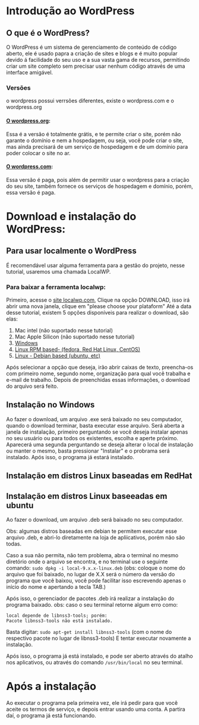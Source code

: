 # Introdução ao WordPress
## O que é o WordPress?
O WordPress é um sistema de gerenciamento de conteúdo de código aberto, ele é usado papra a criação de sites e blogs e é muito popular devido á facilidade do seu uso e a sua vasta gama de recursos, permitindo criar um site completo sem precisar usar nenhum código através de uma interface amigável.
### Versões
o wordpress possui verrsões diferentes, existe o wordpress.com e o wordpress.org
#### [O wordpress.org](https://wordpress.org/):
Essa é a versão é totalmente grátis, e te permite criar o site, porém não garante o domínio e nem a hospedagem, ou seja, você pode criar o site, mas ainda precisará de um serviço de hospedagem e de um domínio para poder colocar o site no ar.
####  [O wordpress.com](https://wordpress.com/pt-br/):
Essa versão é paga, pois além de permitir usar o wordpress para a criação do seu site, também fornece os serviços de hospedagem e domínio, porém, essa versão é paga.

# Download e instalação do WordPress:
 ## Para usar localmente o WordPress
É recomendável usar alguma ferramenta para  a gestão do projeto, nesse tutorial, usaremos uma chamada LocalWP.
### Para baixar a ferramenta localwp:
Primeiro, acesse o [site localwp.com](https://localwp.com),
Clique na opção DOWNLOAD, isso irá abrir uma nova janela, clique em "please choose your plataform"
Até a data desse tutorial, existem 5 opções disponíveis para realizar o download, são elas:

1. Mac intel (não suportado nesse tutorial)
2. Mac Apple Silicon (não suportado nesse tutorial)
3. [Windows](#Instalação-no-Windows)
4. [Linux RPM based- (fedora, Red Hat Linux, CentOS)](#Instalação-em-distros-Linux-baseadas-em-RedHat)
5. [Linux - Debian based (ubuntu, etc)](#Instalação-em-distros-Linux-baseeadas-em-ubuntu)

Após selecionar a opção que deseja, irão abrir caixas de texto, preencha-os com primeiro nome, segundo nome, organização para qual você trabalha e e-mail de trabalho.
Depois de preenchidas essas informações, o download do arquivo será feito.

## Instalação no Windows
Ao fazer o download, um arquivo .exe será baixado no seu computador, quando o download terminar, basta executar esse arquivo.
Será aberta a janela de instalação, primeiro perguntando se você deseja instalar apenas no seu usuário ou para todos os existentes, escolha e aperte próximo.
Aparecerá uma segunda perguntando se deseja alterar o local de instalação ou manter o mesmo, basta pressionar "Instalar" e o probrama será instalado.
Após isso, o programa já estará instalado.

## Instalação em distros Linux baseadas em RedHat

## Instalação em distros Linux baseeadas em ubuntu
Ao fazer o download, um arquivo .deb será baixado no seu computador.

Obs: algumas distros baseadas em debian te permitem executar esse arquivo .deb, e abri-lo diretamente  na loja de apliicativos, porém não são todas.

Caso a sua não permita, não tem problema, abra o terminal no mesmo diretório onde o arquivo se encontra, e no terminal use o seguinte comando: 
`sudo dpkg -i local-9.x.x-linux.deb`
(obs: coloque o nome do arquivo que foi baixado, no lugar de X.X será o número da versão do programa que você baixou, você pode facilitar isso escrevendo apenas o início do nome e apertando a tecla TAB.)

Após isso, o gerenciador de pacotes .deb irá realizar a instalação do programa baixado.
obs: caso o seu terminal retorne algum erro como:

```
local depende de libnss3-tools; porém:
Pacote libnss3-tools não está instalado.
```
Basta digitar:
`sudo apt-get install libnss3-tools` (com o nome do respectivo pacote no lugar de libnss3-tools)
E tentar executar novamente a instalação.

Após isso, o programa já está instalado, e pode ser aberto através do atalho nos aplicativos, ou através do comando `/usr/bin/local` no seu terminal.

# Após a instalação 
Ao executar o programa pela primeira vez, ele irá pedir para que você aceite os termos de serviço, e depois entrar usando uma conta.
A partira daí, o programa já está funcionando.
